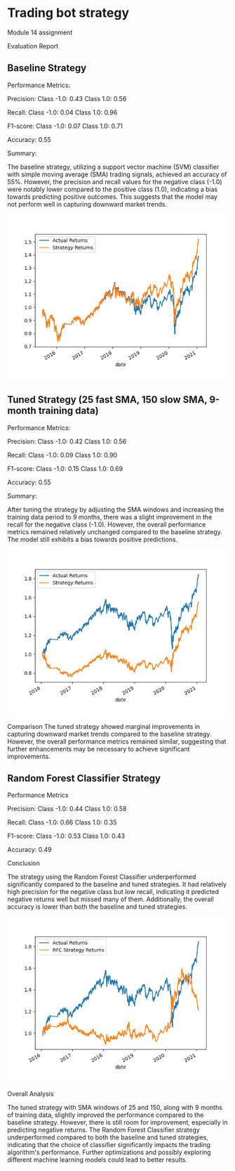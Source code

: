 # Trading bot strategy
Module 14 assignment



Evaluation Report
## Baseline Strategy
Performance Metrics:

Precision:
Class -1.0: 0.43
Class 1.0: 0.56

Recall:
Class -1.0: 0.04
Class 1.0: 0.96

F1-score:
Class -1.0: 0.07
Class 1.0: 0.71

Accuracy: 0.55


Summary:

The baseline strategy, utilizing a support vector machine (SVM) classifier with simple moving average (SMA) trading signals, achieved an accuracy of 55%. However, the precision and recall values for the negative class (-1.0) were notably lower compared to the positive class (1.0), indicating a bias towards predicting positive outcomes. This suggests that the model may not perform well in capturing downward market trends.

![baseline strategy](PNGfiles/baseline_plot.png)





## Tuned Strategy (25 fast SMA, 150 slow SMA, 9-month training data)

Performance Metrics:

Precision:
Class -1.0: 0.42
Class 1.0: 0.56

Recall:
Class -1.0: 0.09
Class 1.0: 0.90

F1-score:
Class -1.0: 0.15
Class 1.0: 0.69

Accuracy: 0.55



Summary:

After tuning the strategy by adjusting the SMA windows and increasing the training data period to 9 months, there was a slight improvement in the recall for the negative class (-1.0). However, the overall performance metrics remained relatively unchanged compared to the baseline strategy. The model still exhibits a bias towards positive predictions.

![tuned strategy](PNGfiles/baseline_plot_tuned.png)


Comparison
The tuned strategy showed marginal improvements in capturing downward market trends compared to the baseline strategy. However, the overall performance metrics remained similar, suggesting that further enhancements may be necessary to achieve significant improvements.



## Random Forest Classifier Strategy
Performance Metrics

Precision:
Class -1.0: 0.44
Class 1.0: 0.58

Recall:
Class -1.0: 0.66
Class 1.0: 0.35

F1-score:
Class -1.0: 0.53
Class 1.0: 0.43

Accuracy: 0.49

Conclusion

The strategy using the Random Forest Classifier underperformed significantly compared to the baseline and tuned strategies. It had relatively high precision for the negative class but low recall, indicating it predicted negative returns well but missed many of them. Additionally, the overall accuracy is lower than both the baseline and tuned strategies.

![RFC strategy](PNGfiles/RFC_returns_plot.png)




Overall Analysis

The tuned strategy with SMA windows of 25 and 150, along with 9 months of training data, slightly improved the performance compared to the baseline strategy. However, there is still room for improvement, especially in predicting negative returns. The Random Forest Classifier strategy underperformed compared to both the baseline and tuned strategies, indicating that the choice of classifier significantly impacts the trading algorithm's performance. Further optimizations and possibly exploring different machine learning models could lead to better results.
